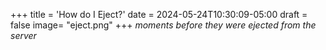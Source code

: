 +++
title = 'How do I Eject?'
date = 2024-05-24T10:30:09-05:00
draft = false
image= "eject.png"
+++
*moments before they were ejected from the server*
